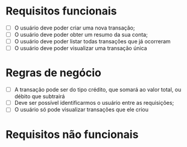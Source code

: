 # Requisitos funcionais

- [ ] O usuário deve poder criar uma nova transação;
- [ ] O usuário deve poder obter um resumo da sua conta; 
- [ ] O usuário deve poder listar todas transações que já ocorreram
- [ ] O usuário deve poder visualizar uma transação única

# Regras de negócio

- [ ] A transação pode ser do tipo crédito, que somará ao valor total, ou débito que subtrairá
- [ ] Deve ser possível identificarmos o usuário entre as requisições;
- [ ] O usuário só pode visualizar transações que ele criou

# Requisitos não funcionais

